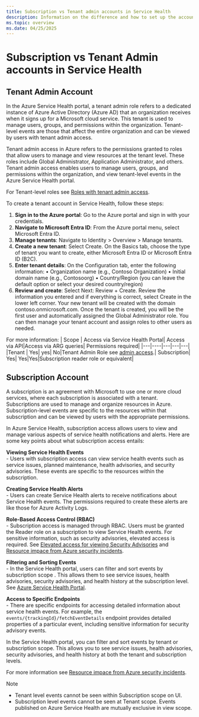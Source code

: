 ```yaml
---
title: Subscription vs Tenant admin accounts in Service Health
description: Information on the difference and how to set up the accounts 
ms.topic: overview
ms.date: 04/25/2025
---
```

# Subscription vs Tenant Admin accounts in Service Health

## Tenant Admin Account

In the Azure Service Health portal, a tenant admin role refers to a dedicated instance of Azure Active Directory (Azure AD) that an organization receives when it signs up for a Microsoft cloud service. This tenant is used to manage users, groups, and permissions within the organization. Tenant-level events are those that affect the entire organization and can be viewed by users with tenant admin access.

Tenant admin access in Azure refers to the permissions granted to roles that allow users to manage and view resources at the tenant level. These roles include Global Administrator, Application Administrator, and others. Tenant admin access enables users to manage users, groups, and permissions within the organization, and view tenant-level events in the Azure Service Health portal. 

For Tenant-level roles see [Roles with tenant admin access](admin-access-reference).

To create a tenant account in Service Health, follow these steps:
1.	**Sign in to the Azure portal**: Go to the Azure portal and sign in with your credentials.
2.	**Navigate to Microsoft Entra ID**: From the Azure portal menu, select Microsoft Entra ID.
3.	**Manage tenants**: Navigate to Identity > Overview > Manage tenants.
4.	**Create a new tenant**: Select Create. On the Basics tab, choose the type of tenant you want to create, either Microsoft Entra ID or Microsoft Entra ID (B2C).
5.	**Enter tenant details**: On the Configuration tab, enter the following information:
    •	Organization name (e.g., Contoso Organization)
    •	Initial domain name (e.g., Contosoorg)
    •	Country/Region (you can leave the default option or select your desired country/region)
6.	**Review and create**: Select Next: Review + Create. Review the information you entered and if everything is correct, select Create in the lower left corner. Your new tenant will be created with the domain contoso.onmicrosoft.com.
Once the tenant is created, you will be the first user and automatically assigned the Global Administrator role. You can then manage your tenant account and assign roles to other users as needed. 

For more information:
| Scope | Access via Service Health Portal| Access via API|Access via ARG queries| Permissions required|
|---|----|---|---|---|
|Tenant | Yes| yes| No|Tenant Admin Role see [admin access](admin-access-reference).|
Subscription| Yes| Yes|Yes|Subscription reader role or equivalent|

## Subscription Account

 A subscription is an agreement with Microsoft to use one or more cloud services, where each subscription is associated with a tenant. Subscriptions are used to manage and organize resources in Azure. Subscription-level events are specific to the resources within that subscription and can be viewed by users with the appropriate permissions.

In Azure Service Health, subscription access allows users to view and manage various aspects of service health notifications and alerts. Here are some key points about what subscription access entails:

**Viewing Service Health Events**<br>
    - Users with subscription access can view service health events such as service issues, planned maintenance, health advisories, and security advisories. These events are specific to the resources within the subscription.
    
**Creating Service Health Alerts**<br>
    - Users can create Service Health alerts to receive notifications about Service Health events. The permissions required to create these alerts are like those for Azure Activity Logs.
    
**Role-Based Access Control (RBAC)**<br>
    - Subscription access is managed through RBAC. Users must be granted the Reader role on a subscription to view Service Health events. For sensitive information, such as security advisories, elevated access is required. See [Elevated access for viewing Security Advisories](security-advisories-elevated-access) and [Resource impace from Azure security incidents](impacted-resources-security).
    
**Filtering and Sorting Events** <br>
    - In the Service Health portal, users can filter and sort events by subscription scope . This allows them to see service issues, health advisories, security advisories, and health history at the subscription level. See [Azure Service Health Portal](service-health-portal-update).

**Access to Specific Endpoints**<br>
    - There are specific endpoints for accessing detailed information about service health events. For example, the `events/{trackingId}/fetchEventDetails` endpoint provides detailed properties of a particular event, including sensitive information for security advisory events.<br>

    
In the Service Health portal, you can filter and sort events by tenant or subscription scope. This allows you to see service issues, health advisories, security advisories, and health history at both the tenant and subscription levels.    

For more information see [Resource impace from Azure security incidents](impacted-resources-security).

>[!Note]
> 
* Tenant level events cannot be seen within Subscription scope on UI. 
* Subscription level events cannot be seen at Tenant scope. Events published on Azure Service Health are mutually exclusive in view scope.
